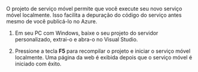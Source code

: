 

O projeto de serviço móvel permite que você execute seu novo serviço móvel localmente. Isso facilita a depuração do código do serviço antes mesmo de você publicá-lo no Azure.

1. Em seu PC com Windows, baixe o seu projeto do servidor personalizado, extrai-o e abra-o no Visual Studio.

2. Pressione a tecla **F5** para recompilar o projeto e iniciar o serviço móvel localmente. Uma página da web é exibida depois que o serviço móvel é iniciado com êxito.

<!---HONumber=August15_HO6-->